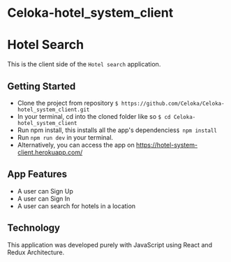 # Celoka-hotel_system_client

# Hotel Search

This is the client side of the `Hotel search` application. 

## Getting Started
* Clone the project from repository `$ https://github.com/Celoka/Celoka-hotel_system_client.git`
* In your terminal, cd into the cloned folder like so `$ cd Celoka-hotel_system_client`
* Run npm install, this installs all the app's dependencies`$ npm install`
* Run `npm run dev` in your terminal. 
* Alternatively, you can access the app on https://hotel-system-client.herokuapp.com/


## App Features

* A user can Sign Up
* A user can Sign In
* A user can search for hotels in a location


## Technology
This application was developed purely with JavaScript using React and Redux Architecture.
